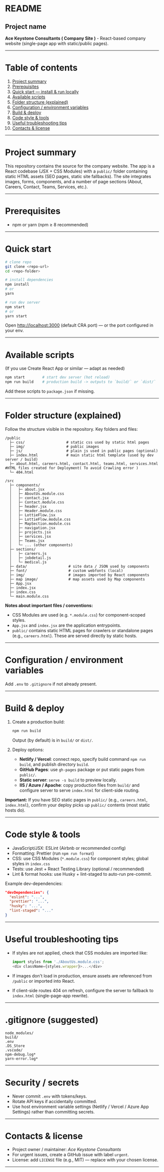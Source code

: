 # README

## Project name

**Ace Keystone Consultants ( Company Site )** - React-based company website (single-page app with static/public pages).

---

# Table of contents

1. [Project summary](#project-summary)
2. [Prerequisites](#prerequisites)
3. [Quick start — install & run locally](#quick-start)
4. [Available scripts](#available-scripts)
5. [Folder structure (explained)](#folder-structure-explained)
6. [Configuration / environment variables](#configuration--environment-variables)
7. [Build & deploy](#build--deploy)
8. [Code style & tools](#code-style--tools)
9. [Useful troubleshooting tips](#useful-troubleshooting-tips)
10. [Contacts & license](#contacts--license)


---

# Project summary

This repository contains the source for the company website. The app is a React codebase (JSX + CSS Modules) with a `public/` folder containing static HTML assets (SEO pages, static site fallbacks). The site integrates images, forms, components, and a number of page sections (About, Careers, Contact, Teams, Services, etc.).

---

# Prerequisites

* npm or yarn (npm ≥ 8 recommended)

---

# Quick start

```bash
# clone repo
git clone <repo-url>
cd <repo-folder>

# install dependencies
npm install
# or
yarn

# run dev server
npm start
# or
yarn start
```

Open [http://localhost:3000](http://localhost:3000) (default CRA port) — or the port configured in your env.

---

# Available scripts

(If you use Create React App or similar — adapt as needed)

```bash
npm start        # start dev server (hot reload)
npm run build    # production build -> outputs to `build/` or `dist/`
```

Add these scripts to `package.json` if missing.

---

# Folder structure (explained)

Follow the structure visible in the repository. Key folders and files:

```
/public
  ├─ css/                   # static css used by static html pages
  ├─ img/                   # public images
  ├─ js/                    # plain js used in public pages (optional)
  ├─ index.html             # main static html template (used by dev server / build)
  ├─ about.html, careers.html, contact.html, teams.html, services.html #HTML files created for Deployment( To avoid Crawling error )
  └─ 404.html

/src
  ├─ components/
  │   ├─ about.jsx
  │   ├─ AboutUs.module.css
  │   ├─ contact.jsx
  │   ├─ Contact.module.css
  │   ├─ header.jsx
  │   ├─ Header.module.css
  │   ├─ LottieFlow.jsx
  │   ├─ LottieFlow.module.css
  │   ├─ MapSection.module.css
  │   ├─ navigation.jsx
  │   ├─ projects.jsx
  │   ├─ services.jsx
  │   ├─ Teams.jsx
  │   └─ ... (other components)
  ├─ sections/
  │   ├─ careers.js
  │   ├─ jobdetail.js
  │   └─ medical.js
  ├─ data/                   # site data / JSON used by components
  ├─ font/                   # custom webfonts (local)
  ├─ img/                    # images imported by React components
  ├─ map image/              # map assets used by Map components
  ├─ App.jsx
  ├─ index.jsx
  ├─ index.css
  └─ main.module.css
```

**Notes about important files / conventions:**

* CSS Modules are used (e.g. `*.module.css`) for component-scoped styles.
* `App.jsx` and `index.jsx` are the application entrypoints.
* `public/` contains static HTML pages for crawlers or standalone pages (e.g., `careers.html`). These are served directly by static hosts.

---

# Configuration / environment variables


Add `.env` to `.gitignore` if not already present.

---

# Build & deploy

1. Create a production build:

   ```bash
   npm run build
   ```

   Output (by default) is in `build/` or `dist/`.

2. Deploy options:

   * **Netlify / Vercel**: connect repo, specify build command `npm run build`, and publish directory `build`.
   * **GitHub Pages**: use `gh-pages` package or put static pages from `public/`.
   * **Static server**: `serve -s build` to preview locally.
   * **IIS / Azure / Apache**: copy production files from `build/` and configure server to serve `index.html` for client-side routing.

**Important:** If you have SEO static pages in `public/` (e.g., `careers.html`, `index.html`), confirm your deploy picks up `public/` contents (most static hosts do).

---


# Code style & tools

* JavaScript/JSX: ESLint (Airbnb or recommended config)
* Formatting: Prettier (run `npm run format`)
* CSS: use CSS Modules (`*.module.css`) for component styles; global styles in `index.css`
* Tests: use Jest + React Testing Library (optional / recommended)
* Lint & format hooks: use Husky + lint-staged to auto-run pre-commit.

Example dev-dependencies:

```json
"devDependencies": {
  "eslint": "...",
  "prettier": "...",
  "husky": "...",
  "lint-staged": "..."
}
```

---

# Useful troubleshooting tips

* If styles are not applied, check that CSS modules are imported like:

  ```js
  import styles from './AboutUs.module.css';
  <div className={styles.wrapper}>...</div>
  ```
* If images don't load in production, ensure assets are referenced from `/public` or imported into React.
* If client-side routes 404 on refresh, configure the server to fallback to `index.html` (single-page-app rewrite).
  
---

# .gitignore (suggested)

```
node_modules/
build/
.env
.DS_Store
.vscode/
npm-debug.log*
yarn-error.log*
```

---

# Security / secrets

* Never commit `.env` with tokens/keys.
* Rotate API keys if accidentally committed.
* Use host environment variable settings (Netlify / Vercel / Azure App Settings) rather than committing secrets.

---

# Contacts & license

* Project owner / maintainer: *Ace Keystone Consultants* 
* For urgent issues, create a GitHub issue with label `urgent`.
* License: add `LICENSE` file (e.g., MIT) — replace with your chosen license.

---




